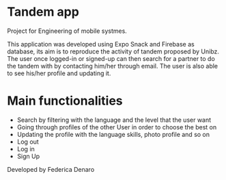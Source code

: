 # Tandem app

Project for Engineering of mobile systmes. 

This application was developed using Expo Snack and Firebase as database, its aim is to reproduce the activity of tandem proposed by Unibz. The user once logged-in or signed-up can then search for a partner to do the tandem with by contacting him/her through email. The user is also able to see his/her profile and updating it.

# Main functionalities

 - Search by filtering with the language and the level that the user want
 - Going through profiles of the other User in order to choose the best on
 - Updating the profile with the language skills, photo profile and so on
 - Log out
 - Log in
 - Sign Up


Developed by Federica Denaro